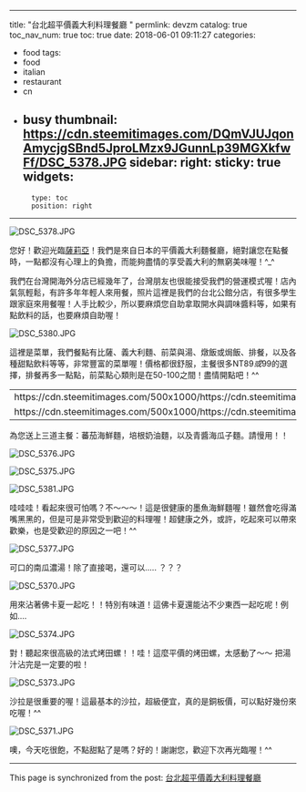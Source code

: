 
---
title: "台北超平價義大利料理餐廳 "
permlink: devzm
catalog: true
toc_nav_num: true
toc: true
date: 2018-06-01 09:11:27
categories:
- food
tags:
- food
- italian
- restaurant
- cn
- busy
thumbnail: https://cdn.steemitimages.com/DQmVJUJqonAmycjgSBnd5JproLMzx9JGunnLp39MGXkfwFf/DSC_5378.JPG
sidebar:
    right:
        sticky: true
widgets:
    -
        type: toc
        position: right
---


![DSC_5378.JPG](https://cdn.steemitimages.com/DQmVJUJqonAmycjgSBnd5JproLMzx9JGunnLp39MGXkfwFf/DSC_5378.JPG)

您好！歡迎光臨[薩莉亞](http://www.saliya.com.tw/)！我們是來自日本的平價義大利麵餐廳，絕對讓您在點餐時，一點都沒有心理上的負擔，而能夠盡情的享受義大利的無窮美味喔！^_^

我們在台灣開海外分店已經幾年了，台灣朋友也很能接受我們的營運模式喔！店內氣氛輕鬆，有許多年年輕人來用餐，照片這裡是我們的台北公館分店，有很多學生跟家庭來用餐喔！人手比較少，所以要麻煩您自助拿取開水與調味醬料等，如果有點飲料的話，也要麻煩自助喔！

![DSC_5380.JPG](https://cdn.steemitimages.com/DQmQRk8AARF8ehEqg2X464kUA7MmRACLDrGKMvBfAYk6paR/DSC_5380.JPG)

這裡是菜單，我們餐點有比薩、義大利麵、前菜與湯、燉飯或焗飯、排餐，以及各種甜點飲料等等，非常豐富的菜單喔！價格都很舒服，主餐很多NT$89或$99的選擇，排餐再多一點點，前菜點心類則是在50-100之間！盡情開點吧！^^

<table><tr>
<td>https://cdn.steemitimages.com/500x1000/https://cdn.steemitimages.com/DQmZ4PaLYSMKdygPNzprcjDx8HBG4cx6HwJzfkmR1LBwteM/DSC_5363.JPG</td>
<td>https://cdn.steemitimages.com/500x1000/https://cdn.steemitimages.com/DQmXHnLRxLyGL27FiR8m65vZpC6Yim4iHDzkNgXdXtctBUR/DSC_5365.JPG</td>
<td>https://cdn.steemitimages.com/500x1000/https://cdn.steemitimages.com/DQmY49YCZ9Hfdd2qFebpRuc9tVrk8e76ooHEUQSSCYjz2vK/DSC_5366.JPG</td>
</tr><tr>
<td>https://cdn.steemitimages.com/500x1000/https://cdn.steemitimages.com/DQmQrpRRbxL8ZArgLvS9TRbwWHqCXpfQLsWdgk32xChPnru/DSC_5367.JPG</td>
<td>https://cdn.steemitimages.com/500x1000/https://cdn.steemitimages.com/DQmexDTixphZcRmezhj1sGSmmnBAEwa7qaaSpXZETYc6f7A/DSC_5368.JPG</td>
<td>https://cdn.steemitimages.com/500x1000/https://cdn.steemitimages.com/DQmTGkmCCrZDLJTnhRwRZiFVMCxbqbpgH96MjxUDmWB4kuw/DSC_5369.JPG</td>
</tr></table>

為您送上三道主餐：蕃茄海鮮麵，培根奶油麵，以及青醬海瓜子麵。請慢用！！

![DSC_5376.JPG](https://cdn.steemitimages.com/DQmTHHKZtaa9ij74rKjQQkXW1zhy1ff5fE1FP4TCrrj2kJJ/DSC_5376.JPG)

![DSC_5375.JPG](https://cdn.steemitimages.com/DQmc9hgum34oDNoD4hdtyfa8CadVaN3PnbGe5j2T6GG5voB/DSC_5375.JPG)

![DSC_5381.JPG](https://cdn.steemitimages.com/DQmRTbYEtnExCni7cLHegQ93zz8xUhmZyPLojevav9V7p1y/DSC_5381.JPG)

哇哇哇！看起來很可怕嗎？不～～～！這是很健康的墨魚海鮮麵喔！雖然會吃得滿嘴黑黑的，但是可是非常受到歡迎的料理喔！超健康之外，或許，吃起來可以帶來歡樂，也是受歡迎的原因之一吧！^^

![DSC_5377.JPG](https://cdn.steemitimages.com/DQmZTg6dmRocRieBKx6WbkjsyTLh4qjGNdqEfHsF8GyaKBe/DSC_5377.JPG)

可口的南瓜濃湯！除了直接喝，還可以..... ？？？

![DSC_5370.JPG](https://cdn.steemitimages.com/DQmamsfkuf9Qs2VgEzzdXrwzeVKgfKGYSHwEdUxZ2VCx5Go/DSC_5370.JPG)

用來沾著佛卡夏一起吃！！特別有味道！這佛卡夏還能沾不少東西一起吃呢！例如....

![DSC_5374.JPG](https://cdn.steemitimages.com/DQmfE2wmbUmSUuXJKubjfnNCyBm5jPM1XKiKRHWrkh7MwYv/DSC_5374.JPG)

對！聽起來很高級的法式烤田螺！！哇！這麼平價的烤田螺，太感動了～～ 把湯汁沾完是一定要的啦！

![DSC_5373.JPG](https://cdn.steemitimages.com/DQmZVSf8n4kyjBa5Zux3gAGpYTmWR8CbqAntstUg2SA8YtQ/DSC_5373.JPG)

沙拉是很重要的喔！這最基本的沙拉，超級便宜，真的是銅板價，可以點好幾份來吃喔！^^

![DSC_5371.JPG](https://cdn.steemitimages.com/DQmcnMcmu4vxLRT7PqDe5JA7pUUNCGG2fsd5S8bkmGNf8Xf/DSC_5371.JPG)

噢，今天吃很飽，不點甜點了是嗎？好的！謝謝您，歡迎下次再光臨喔！^^


- - -

This page is synchronized from the post: [台北超平價義大利料理餐廳 ](https://steemit.com/@deanliu/devzm)
